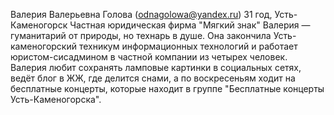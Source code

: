﻿Валерия Валерьевна Голова (odnagolowa@yandex.ru)
31 год, Усть-Каменогорск
Частная юридическая фирма "Мягкий знак"
Валерия — гуманитарий от природы, но технарь в душе. Она закончила Усть-каменогорский техникум информационных технологий и работает юристом-сисадмином в частной компании из четырех человек.
Валерия любит сохранять ламповые картинки в социальных сетях, ведёт блог в ЖЖ, где делится снами, а по воскресеньям ходит на бесплатные концерты, которые находит в группе "Бесплатные концерты Усть-Каменогорска".